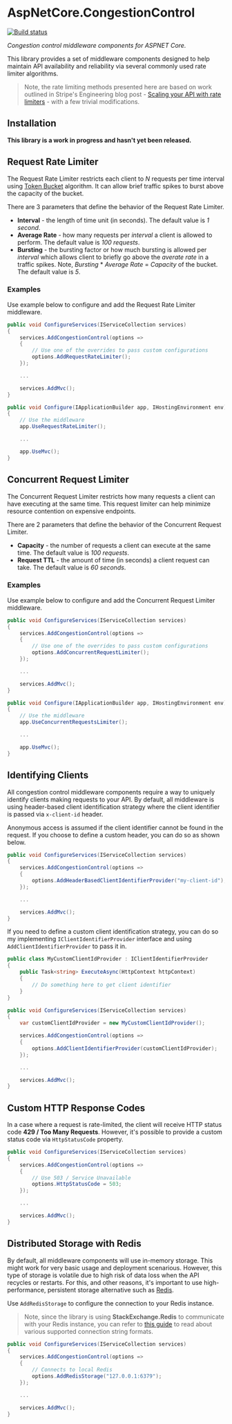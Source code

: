 AspNetCore.CongestionControl
=======

[![Build status](https://ci.appveyor.com/api/projects/status/10hsvd062bymvl0y?svg=true)](https://ci.appveyor.com/project/sakopov/aspnetcore-congestioncontrol)

*Congestion control middleware components for ASPNET Core.*

This library provides a set of middleware components designed to help maintain API availability and reliability via several commonly used rate limiter algorithms.

> Note, the rate limiting methods presented here are based on work outlined in Stripe's Engineering blog post - [Scaling your API with rate limiters](https://stripe.com/blog/rate-limiters) - with a few trivial modifications.

## Installation

**This library is a work in progress and hasn't yet been released.**

## Request Rate Limiter

The Request Rate Limiter restricts each client to *N* requests per time interval using [Token Bucket](https://en.wikipedia.org/wiki/Token_bucket) algorithm. It can allow brief traffic spikes to burst above the capacity of the bucket.

There are 3 parameters that define the behavior of the Request Rate Limiter.

* **Interval** - the length of time unit (in seconds). The default value is *1 second*.
* **Average Rate** - how many requests per *interval* a client is allowed to perform. The default value is *100 requests*.
* **Bursting** - the bursting factor or how much bursting is allowed per *interval* which allows client to briefly go above the *averate rate* in a  traffic spikes. Note, *Bursting* * *Average Rate* = *Capacity* of the bucket. The default value is *5*.

### Examples

Use example below to configure and add the Request Rate Limiter middleware.

```csharp
public void ConfigureServices(IServiceCollection services)
{
    services.AddCongestionControl(options =>
    {
        // Use one of the overrides to pass custom configurations
        options.AddRequestRateLimiter();
    });

    ...

    services.AddMvc();
}

public void Configure(IApplicationBuilder app, IHostingEnvironment env)
{
    // Use the middleware
    app.UseRequestRateLimiter();

    ...

    app.UseMvc();
}
```

## Concurrent Request Limiter

The Concurrent Request Limiter restricts how many requests a client can have executing at the same time. This request limiter can help minimize resource contention on expensive endpoints.

There are 2 parameters that define the behavior of the Concurrent Request Limiter.

* **Capacity** - the number of requests a client can execute at the same time. The default value is *100 requests*.
* **Request TTL** - the amount of time (in seconds) a client request can take. The default value is *60 seconds*.

### Examples

Use example below to configure and add the Concurrent Request Limiter middleware.

```csharp
public void ConfigureServices(IServiceCollection services)
{
    services.AddCongestionControl(options =>
    {
        // Use one of the overrides to pass custom configurations
        options.AddConcurrentRequestLimiter();
    });

    ...

    services.AddMvc();
}

public void Configure(IApplicationBuilder app, IHostingEnvironment env)
{
    // Use the middleware
    app.UseConcurrentRequestsLimiter();

    ...

    app.UseMvc();
}
```

## Identifying Clients

All congestion control middleware components require a way to uniquely identify clients making requests to your API. By default, all middleware is using header-based client identification strategy where the client identifier is passed via `x-client-id` header. 

Anonymous access is assumed if the client identifier cannot be found in the request. If you choose to define a custom header, you can do so as shown below.

```csharp
public void ConfigureServices(IServiceCollection services)
{
    services.AddCongestionControl(options =>
    {
        options.AddHeaderBasedClientIdentifierProvider("my-client-id");
    });

    ...

    services.AddMvc();
}
```

If you need to define a custom client identification strategy, you can do so my implementing `IClientIdentifierProvider` interface and using `AddClientIdentifierProvider` to pass it in.

```csharp
public class MyCustomClientIdProvider : IClientIdentifierProvider
{
    public Task<string> ExecuteAsync(HttpContext httpContext)
    {
        // Do something here to get client identifier
    }
}

public void ConfigureServices(IServiceCollection services)
{
    var customClientIdProvider = new MyCustomClientIdProvider();

    services.AddCongestionControl(options =>
    {
        options.AddClientIdentifierProvider(customClientIdProvider);
    });

    ...

    services.AddMvc();
}
```

## Custom HTTP Response Codes

In a case where a request is rate-limited, the client will receive HTTP status code **429 / Too Many Requests**. However, it's possible to provide a custom status code via `HttpStatusCode` property.

```csharp
public void ConfigureServices(IServiceCollection services)
{
    services.AddCongestionControl(options =>
    {
        // Use 503 / Service Unavailable
        options.HttpStatusCode = 503;
    });

    ...

    services.AddMvc();
}
```

## Distributed Storage with Redis

By default, all middleware components will use in-memory storage. This might work for very basic usage and deployment scenarious. However, this type of storage is volatile due to high risk of data loss when the API recycles or restarts. For this, and other reasons, it's important to use high-performance, persistent storage alternative such as [Redis](https://redis.io/). 

Use `AddRedisStorage` to configure the connection to your Redis instance. 

> Note, since the library is using **StackExchange.Redis** to communicate with your Redis instance, you can refer to [this guide](https://stackexchange.github.io/StackExchange.Redis/Configuration#basic-configuration-strings) to read about various supported connection string formats.

```csharp
public void ConfigureServices(IServiceCollection services)
{
    services.AddCongestionControl(options =>
    {
        // Connects to local Redis
        options.AddRedisStorage("127.0.0.1:6379");
    });

    ...

    services.AddMvc();
}
```
